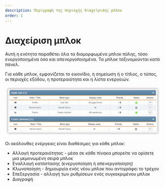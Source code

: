 ```yaml
---
description: Περιγραφή της περιοχής διαχείρισης μπλοκ
order: 1
---
```


# Διαχείριση μπλοκ

Αυτή η ενότητα παραθέτει όλα τα διαμορφωμένα μπλοκ πύλης, τόσο ενεργοποιημένα όσο και απενεργοποιημένα. Τα μπλοκ ταξινομούνται κατά πάνελ.

Για κάθε μπλοκ, εμφανίζεται το εικονίδιο, η σημείωση ή ο τίτλος, ο τύπος, οι περιοχές εξόδου, η προτεραιότητα και η λίστα ενεργειών.

![Manage blocks](manage_blocks.png)

Οι ακόλουθες ενέργειες είναι διαθέσιμες για κάθε μπλοκ:

- Αλλαγή προτεραιότητας - μέσα σε κάθε πίνακα μπορείτε να ορίσετε μια μεμονωμένη σειρά μπλοκ
- Εναλλαγή κατάστασης (ενεργοποίηση ή απενεργοποίηση)
- Κλωνοποίηση - δημιουργία ενός νέου μπλοκ που αντιγράφει το τρέχον
- Επεξεργασία - αλλαγή των ρυθμίσεων ενός συγκεκριμένου μπλοκ
- Διαγραφή
